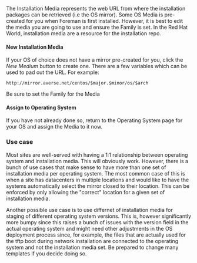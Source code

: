 
The Installation Media represents the web URL from where the installation packages can be retrieved (i.e the OS mirror). Some OS Media is pre-created for you when Foreman is first installed. However, it is best to edit the media you are going to use and ensure the Family is set. In the Red Hat World, installation media are a resource for the installation repo.

#### New Installation Media

If your OS of choice does not have a mirror pre-created for you, click the *New Medium* button to create one. There are a few variables which can be used to pad out the URL. For example:

    http://mirror.averse.net/centos/$major.$minor/os/$arch

Be sure to set the Family for the Media

#### Assign to Operating System

If you have not already done so, return to the Operating System page for your OS and assign the Media to it now.

### Use case

Most sites are well-served with having a 1:1 relationship between operating system and installation media. This will obviously work. However, there is a bunch of use cases that make sense to have more than one set of installation media per operating system. The most common case of this is when a site has datacenters in multiple locations and would like to have the systems automatically select the mirror closed to their location. This can be enforced by only allowing the "correct" location for a given set of installation media.

Another possible use case is to use differnet of installation media for staging of different operating system versions. This is, however significantly more bumpy since this raises a bunch of issues with the version field in the actual operating system and might need other adjustments in the OS deployment process since, for example, the files that are actually used for the tftp boot during network installation are connected to the operating system and not the installation media set. Be prepared to change many templates if you decide doing so.

